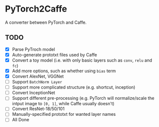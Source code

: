 # PyTorch2Caffe
A converter between PyTorch and Caffe.

## TODO

- [x] Parse PyTroch model
- [x] Auto-generate prototxt files used by Caffe
- [x] Convert a toy model (i.e. with only basic layers such as `conv`, `relu` and `fc`)
- [x] Add more options, such as whether using `bias` term
- [x] Convert AlexNet, VGGNet
- [ ] Support `BatchNorm Layer`
- [ ] Support more complicated structure (e.g. shortcut, inception)
- [ ] Convert InceptionNet
- [ ] Support different pre-processing (e.g. PyTorch will normalize/scale the intput image to `[0, 1]`, while Caffe usually doesn't)
- [ ] Convert ResNet-18/50/101
- [ ] Manually-specified prototxt for wanted layer names
- [ ] All Done
